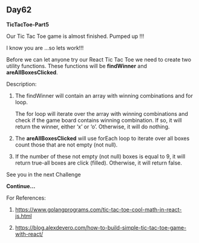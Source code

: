 ## Day62

**TicTacToe-Part5**

Our Tic Tac Toe game is almost finished. Pumped up !!!

I know you are ...so lets work!!!

Before we can let anyone try our React Tic Tac Toe we need
to create two utility functions. These functions will be
**findWinner** and **areAllBoxesClicked**.

Description:

1. The findWinner will contain an array with winning combinations and for loop.

   The for loop will iterate over the array with winning combinations and check
   if the game board contains winning combination. If so, it will return the winner,
   either ‘x’ or ‘o’. Otherwise, it will do nothing. 
 
2. The **areAllBoxesClicked** will use forEach loop to iterate over all
boxes count those that are not empty (not null).

3. If the number of these not empty (not null) boxes is equal to 9, 
it will return true-all boxes are click (filled). Otherwise, it will return false.

  See you in the next Challenge

  **Continue...**

  For References: 

1. https://www.golangprograms.com/tic-tac-toe-cool-math-in-react-js.html

2. https://blog.alexdevero.com/how-to-build-simple-tic-tac-toe-game-with-react/
